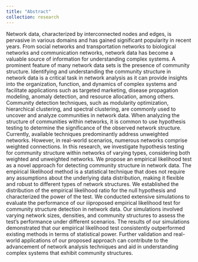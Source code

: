 ```yaml
---
title: "Abstract"
collection: research
---
```

Network data, characterized by interconnected nodes and edges, is pervasive in various domains and has gained significant popularity in recent years. From social networks
and transportation networks to biological networks and communication networks, network
data has become a valuable source of information for understanding complex systems. A
prominent feature of many network data sets is the presence of community structure. Identifying and understanding the community structure in network data is a critical task in
network analysis as it can provide insights into the organization, function, and dynamics of
complex systems and facilitate applications such as targeted marketing, disease propagation
modeling, anomaly detection, and resource allocation, among others. Community detection
techniques, such as modularity optimization, hierarchical clustering, and spectral clustering,
are commonly used to uncover and analyze communities in network data. When analyzing
the structure of communities within networks, it is common to use hypothesis testing to determine the significance of the observed network structure. Currently, available techniques
predominantly address unweighted networks. However, in real-world scenarios, numerous
networks comprise weighted connections. In this research, we investigate hypothesis testing
for community structure within networks of varying types, considering both weighted and
unweighted networks. We propose an empirical likelihood test as a novel approach for detecting community structure in network data. The empirical likelihood method is a statistical
technique that does not require any assumptions about the underlying data distribution,
making it flexible and robust to different types of network structures. We established the
distribution of the empirical likelihood ratio for the null hypothesis and characterized the
power of the test. We conducted extensive simulations to evaluate the performance of our
iiiproposed empirical likelihood test for community structure detection in network data. Our
simulations involved varying network sizes, densities, and community structures to assess the
test’s performance under different scenarios. The results of our simulations demonstrated
that our empirical likelihood test consistently outperformed existing methods in terms of
statistical power. Further validation and real-world applications of our proposed approach
can contribute to the advancement of network analysis techniques and aid in understanding
complex systems that exhibit community structures.
